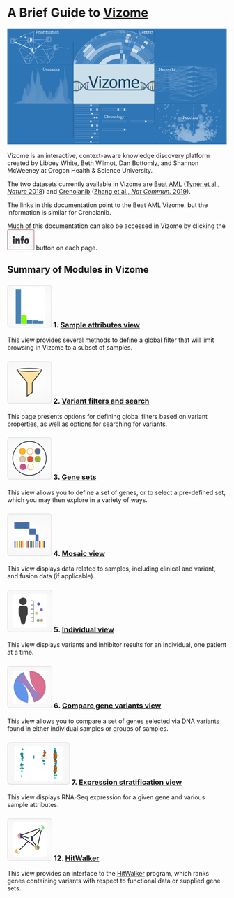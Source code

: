 # A Brief Guide to [**Vizome**](http://www.vizome.org)

![vizome_main](img/vizome_main.png)

Vizome is an interactive, context-aware knowledge discovery platform created by Libbey White, Beth Wilmot, Dan Bottomly, and Shannon McWeeney at Oregon Health & Science University.

The two datasets currently available in Vizome are [Beat AML](http://vizome.org/aml/) ([Tyner et al., *Nature* 2018](https://www.nature.com/articles/s41586-018-0623-z)) and [Crenolanib](http://vizome.org/crenolanib/) ([Zhang et al., *Nat Commun.* 2019](https://www.nature.com/articles/s41467-018-08263-x)). 

The links in this documentation point to the Beat AML Vizome, but the information is similar for Crenolanib.

Much of this documentation can also be accessed in Vizome by clicking the ![info_button](img/info_button.jpg) button on each page.

## Summary of Modules in Vizome

### ![samples_bar](img/samples_bar.png) 1. [Sample attributes view](samples.md)
This view provides several methods to define a global filter that will limit browsing in Vizome to a subset of samples.

### ![variants](img/variants.png) 2. [Variant filters and search](variants.md)
This page presents options for defining global filters based on variant properties, as well as options for searching for variants.

### ![genesets_main](img/genesets_main.png) 3. [Gene sets](gene_sets.md)
This view allows you to define a set of genes, or to select a pre-defined set, which you may then explore in a variety of ways.

### ![mosaic](img/mosaic.png) 4. [Mosaic view](mosaic.md)
This view displays data related to samples, including clinical and variant, and fusion data (if applicable).

### ![individual](img/individual.png) 5. [Individual view](individual.md)
This view displays variants and inhibitor results for an individual, one patient at a time.

### ![compare](img/compare.png) 6. [Compare gene variants view](compare.md)
This view allows you to compare a set of genes selected via DNA variants found in either individual samples or groups of samples.

### ![expression](img/expression.png) 7. [Expression stratification view](expression.md)
This view displays RNA-Seq expression for a given gene and various sample attributes.

### ![hitwalker](img/hitwalker.png) 12. [HitWalker](hitwalker.md)
This view provides an interface to the [HitWalker](https://www.ncbi.nlm.nih.gov/pmc/articles/PMC3570211/) program, which ranks genes containing variants with respect to functional data or supplied gene sets.
